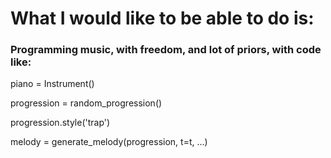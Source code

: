 # What I would like to be able to do is:
### Programming music, with freedom, and lot of priors, with code like:

piano = Instrument()

progression = random_progression()

progression.style('trap')

melody = generate_melody(progression, t=t, ...)





